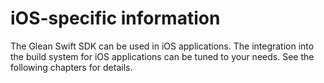 # iOS-specific information

The Glean Swift SDK can be used in iOS applications.
The integration into the build system for iOS applications can be tuned to your needs.
See the following chapters for details.
